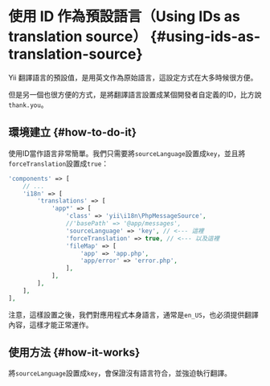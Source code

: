 # 使用 ID 作為預設語言（Using IDs as translation source） {#using-ids-as-translation-source}

Yii 翻譯語言的預設值，是用英文作為原始語言，這設定方式在大多時候很方便。

但是另一個也很方便的方式，是將翻譯語言設置成某個開發者自定義的ID，比方說`thank.you`。

## 環境建立 {#how-to-do-it}

使用ID當作語言非常簡單。我們只需要將`sourceLanguage`設置成`key`，並且將`forceTranslation`設置成`true`：

```php
'components' => [
    // ...
    'i18n' => [
        'translations' => [
            'app*' => [
                'class' => 'yii\i18n\PhpMessageSource',
                //'basePath' => '@app/messages',
                'sourceLanguage' => 'key', // <--- 這裡
                'forceTranslation' => true, // <--- 以及這裡
                'fileMap' => [
                    'app' => 'app.php',
                    'app/error' => 'error.php',
                ],
            ],
        ],
    ],
],
```

注意，這樣設置之後，我們對應用程式本身語言，通常是`en_US`，也必須提供翻譯內容，這樣才能正常運作。

## 使用方法 {#how-it-works}

將`sourceLanguage`設置成`key`，會保證沒有語言符合，並強迫執行翻譯。

